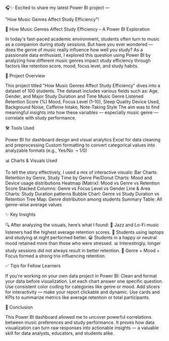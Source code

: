 🎧✨ Excited to share my latest Power BI project —

"How Music Genres Affect Study Efficiency"!

🎵 How Music Genres Affect Study Efficiency – A Power BI Exploration

In today's fast-paced academic environment, students often turn to music as a companion during study sessions. But have you ever wondered — does the genre of music really influence how well you study?
As a passionate data enthusiast, I explored this question using Power BI by analyzing how different music genres impact study efficiency through factors like retention score, mood, focus level, and study habits.

🧠 Project Overview

This project titled "How Music Genres Affect Study Efficiency" dives into a dataset of 100 students. The dataset includes various fields such as:
Age, Gender, and Major
Study Duration and Time
Music Genre Listened
Retention Score (%)
Mood, Focus Level (1–10), Sleep Quality
Device Used, Background Noise, Caffeine Intake, Note-Taking Style
The aim was to find meaningful insights into how these variables — especially music genre — correlate with study performance.

🛠️ Tools Used

Power BI for dashboard design and visual analytics
Excel for data cleaning and preprocessing
Custom formatting to convert categorical values into analyzable formats (e.g., Yes/No ➝ 1/0)

📊 Charts & Visuals Used

To tell the story effectively, I used a mix of interactive visuals:
Bar Charts: Retention by Genre, Study Time by Genre
Pie/Donut Charts: Mood and Device usage distributions
Heatmap (Matrix): Mood vs Genre vs Retention Score
Stacked Columns: Genre vs Focus Level vs Gender
Line & Area Charts: Study Duration patterns
Bubble Chart: Genre vs Study Duration vs Retention
Tree Map: Genre distribution among students
Summary Table: All genre-wise average values

✨ Key Insights

🔍 After analyzing the visuals, here’s what I found:
🎷 Jazz and Lo-Fi music listeners had the highest average retention scores.
📱 Students using laptops and studying at night performed better.
😀 Students in a happy or neutral mood retained more than those who were stressed.
📊 Interestingly, longer study sessions did not always result in better retention.
🌟 Genre + Mood + Focus formed a strong trio influencing retention.

✅ Tips for Fellow Learners

If you're working on your own data project in Power BI:
Clean and format your data before visualization.
Let each chart answer one specific question.
Use consistent color coding for categories like genre or mood.
Add slicers for interactivity — make your report clickable and dynamic.
Use cards and KPIs to summarize metrics like average retention or total participants.

🏁 Conclusion 

This Power BI dashboard allowed me to uncover powerful correlations between music preferences and study performance. It proves how data visualization can turn raw responses into actionable insights — a valuable skill for data analysts, educators, and students alike.
